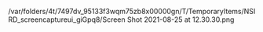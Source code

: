 /var/folders/4t/7497dv_95133f3wqm75zb8x00000gn/T/TemporaryItems/NSIRD_screencaptureui_giGpq8/Screen Shot 2021-08-25 at 12.30.30.png
